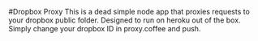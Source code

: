 #Dropbox Proxy
This is a dead simple node app that proxies requests to your dropbox public folder. Designed to run on heroku out of the box. Simply change your dropbox ID in proxy.coffee and push.
